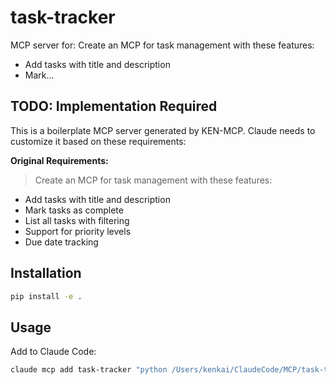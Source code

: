 # task-tracker

MCP server for: Create an MCP for task management with these features:
- Add tasks with title and description
- Mark...

## TODO: Implementation Required

This is a boilerplate MCP server generated by KEN-MCP. Claude needs to customize it based on these requirements:

**Original Requirements:**
> Create an MCP for task management with these features:
- Add tasks with title and description
- Mark tasks as complete
- List all tasks with filtering
- Support for priority levels
- Due date tracking

## Installation

```bash
pip install -e .
```

## Usage

Add to Claude Code:
```bash
claude mcp add task-tracker "python /Users/kenkai/ClaudeCode/MCP/task-tracker/server.py"
```
